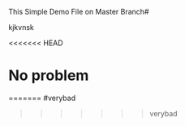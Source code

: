 This Simple Demo File on Master Branch#

kjkvnsk

<<<<<<< HEAD

# No problem
=======
#verybad
>>>>>>> verybad
